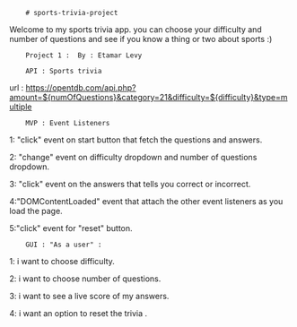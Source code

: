         # sports-trivia-project

  Welcome to my sports trivia app. you can choose your difficulty and number of questions and see if you know a thing or two about sports :)      

        Project 1 :  By : Etamar Levy

        API : Sports trivia

url : https://opentdb.com/api.php?amount=${numOfQuestions}&category=21&difficulty=${difficulty}&type=multiple



        MVP : Event Listeners

1: "click" event on start button that fetch the questions and answers.

2: "change" event on difficulty dropdown and number of questions dropdown.

3: "click" event on the answers that tells you correct or incorrect.

4:"DOMContentLoaded" event that attach the other event listeners as you load the page.

5:"click" event for "reset" button.



        GUI : "As a user" : 
1: i want to choose difficulty.

2: i want to choose number of questions.

3: i want to see a live score of my answers.

4: i want an option to reset the trivia .